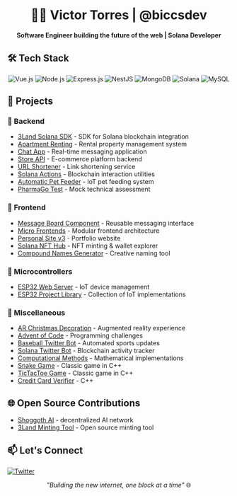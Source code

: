 <div align="center">
  
# 👨‍💻 Victor Torres | @biccsdev

#### Software Engineer building the future of the web | Solana Developer

</div>

## 🛠️ Tech Stack
<div align="center">
  
![Vue.js](https://img.shields.io/badge/Vue.js-35495E?style=for-the-badge&logo=vuedotjs&logoColor=4FC08D)
![Node.js](https://img.shields.io/badge/Node.js-339933?style=for-the-badge&logo=nodedotjs&logoColor=white)
![Express.js](https://img.shields.io/badge/Express.js-000000?style=for-the-badge&logo=express&logoColor=white)
![NestJS](https://img.shields.io/badge/NestJS-E0234E?style=for-the-badge&logo=nestjs&logoColor=white)
![MongoDB](https://img.shields.io/badge/MongoDB-4EA94B?style=for-the-badge&logo=mongodb&logoColor=white)
![Solana](https://img.shields.io/badge/Solana-black?style=for-the-badge&logo=solana&logoColor=white)
![MySQL](https://img.shields.io/badge/MySQL-005C84?style=for-the-badge&logo=mysql&logoColor=white)

</div>

## 🚀 Projects

### 🔧 Backend
- [3Land Solana SDK](https://github.com/biccsdev/3land_sdk) - SDK for Solana blockchain integration
- [Apartment Renting](https://github.com/biccsdev/apartmentRentBackend) - Rental property management system
- [Chat App](https://github.com/biccsdev/chatApp) - Real-time messaging application
- [Store API](https://github.com/biccsdev/StoreAPI) - E-commerce platform backend
- [URL Shortener](https://github.com/biccsdev/urlshortener) - Link shortening service
- [Solana Actions](https://github.com/biccsdev/solana_actions) - Blockchain interaction utilities
- [Automatic Pet Feeder](https://github.com/biccsdev/alimentador_backend) - IoT pet feeding system
- [PharmaGo Test](https://github.com/biccsdev/PharmaGo-Test-Backend) - Mock technical assessment

### 🎨 Frontend
- [Message Board Component](https://github.com/biccsdev/message-board-web-component) - Reusable messaging interface
- [Micro Frontends](https://github.com/biccsdev/microFrontEnd-topicos) - Modular frontend architecture
- [Personal Site v3](https://github.com/biccsdev/biccsDevPersonalSiteV3) - Portfolio website
- [Solana NFT Hub](https://github.com/biccsdev/villinzHub) - NFT minting & wallet explorer
- [Compound Names Generator](https://github.com/biccsdev/compoundNamesGenerator) - Creative naming tool

### 🤖 Microcontrollers
- [ESP32 Web Server](https://github.com/biccsdev/esp32_web_server) - IoT device management
- [ESP32 Project Library](https://github.com/biccsdev/esp32_projects) - Collection of IoT implementations

### 🎯 Miscellaneous
- [AR Christmas Decoration](https://github.com/biccsdev/christmas_gifts_ar) - Augmented reality experience
- [Advent of Code](https://github.com/biccsdev/advent_of_code) - Programming challenges
- [Baseball Twitter Bot](https://github.com/biccsdev/baseball_twitter_bot) - Automated sports updates
- [Solana Twitter Bot](https://github.com/biccsdev/villinzBotV2) - Blockchain activity tracker
- [Computational Methods](https://github.com/biccsdev/Computational-Numerical-Methods) - Mathematical implementations
- [Snake Game](https://github.com/biccsdev/Console-Snake-Game-Cpplus) - Classic game in C++
- [TicTacToe Game](https://github.com/biccsdev/TicTacToe-Cpplus-Console) - Classic game in C++
- [Credit Card Verifier](https://github.com/biccsdev/Credit-Card-Number-Verifier-Console-Cpplus) - C++

## 🌐 Open Source Contributions
- [Shoggoth AI](https://github.com/shog-ai/shoggoth) - decentralized AI network
- [3Land Minting Tool](https://github.com/3-land/minting-tool) - Open source minting tool

## 📫 Let's Connect
[![Twitter](https://img.shields.io/badge/Twitter-1DA1F2?style=for-the-badge&logo=twitter&logoColor=white)](https://twitter.com/itsbiccs)

<div align="center">

*"Building the new internet, one block at a time"* 🌐

</div>

